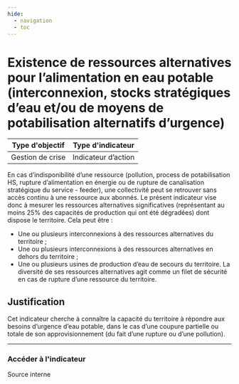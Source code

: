 ```yaml
---
hide:
  - navigation
  - toc
---
```


# Existence de ressources alternatives pour l’alimentation en eau potable (interconnexion, stocks stratégiques d’eau et/ou de moyens de potabilisation alternatifs d’urgence) 


|Type d'objectif|Type d'indicateur|
|--|--|
|Gestion de crise|Indicateur d’action|

En  cas  d’indisponibilité  d’une  ressource  (pollution,  process  de  potabilisation  HS, rupture d’alimentation en énergie ou de rupture de canalisation stratégique du service -  feeder),  une  collectivité  peut  se  retrouver  sans  accès  continu  à  une  ressource aux abonnés. 
Le  présent  indicateur  vise  donc  à  mesurer  les  ressources  alternatives  significatives (représentant au moins 25% des capacités de production qui ont été dégradées) dont dispose le territoire. Cela peut être : 

* Une ou plusieurs interconnexions à des ressources alternatives du territoire ; 
* Une  ou  plusieurs  interconnexions  à  des  ressources  alternatives en dehors du territoire ; 
* Une ou plusieurs usines de production d’eau de secours du territoire. 
La  diversité  de  ses  ressources  alternatives  agit  comme un filet de sécurité en cas de rupture d’une ressource du territoire. 

## Justification

Cet  indicateur  cherche  à  connaître  la  capacité  du  territoire  à  répondre  aux  besoins d’urgence  d’eau  potable,  dans  le  cas  d’une  coupure  partielle  ou  totale  de  son approvisionnement (du fait d’une rupture ou d’une pollution). 

---

### Accéder à l'indicateur

Source interne